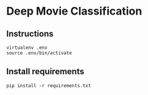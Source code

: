 # Deep Movie Classification

## Instructions
```shell
virtualenv .env
source .env/bin/activate
```

## Install requirements

```shell
pip install -r requirements.txt
```


